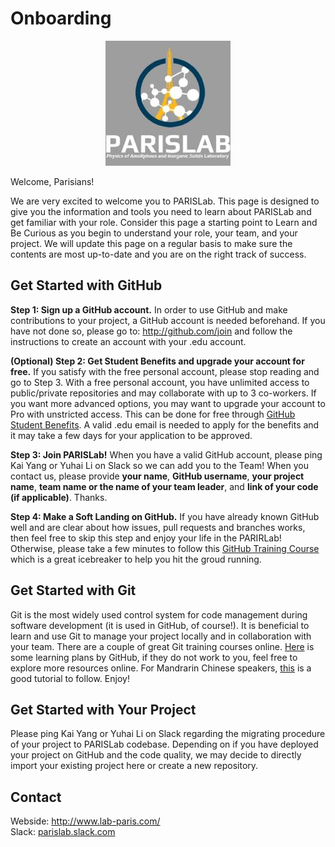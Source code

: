 # Onboarding 
<center><img src="logo.jpeg"></center>

Welcome, Parisians!

We are very excited to welcome you to PARISLab. This page is designed to give you the information and tools you need to learn about PARISLab and get familiar with your role. Consider this page a starting point to Learn and Be Curious as you begin to understand your role, your team, and your project. We will update this page on a regular basis to make sure the contents are most up-to-date and you are on the right track of success.    

## Get Started with GitHub

<b>Step 1: Sign up a GitHub account.</b> 
In order to use GitHub and make contributions to your project, a GitHub account is needed beforehand. If you have not done so, please go to: http://github.com/join and follow the instructions to create an account with your .edu account.

<b>(Optional) Step 2: Get Student Benefits and upgrade your account for free.</b> If you satisfy with the free personal account, please stop reading and go to Step 3. With a free personal account, you have unlimited access to public/private repositories and may collaborate with up to 3 co-workers. If you want more advanced options, you may want to upgrade your account to Pro with unstricted access. This can be done for free through [GitHub Student Benefits](https://education.github.com/students). A valid .edu email is needed to apply for the benefits and it may take a few days for your application to be approved.

<b>Step 3: Join PARISLab!</b> When you have a valid GitHub account, please ping Kai Yang or Yuhai Li on Slack so we can add you to the Team! When you contact us, please provide <b>your name</b>, <b>GitHub username</b>, <b>your project name</b>, <b>team name or the name of your team leader</b>, and <b>link of your code (if applicable)</b>. Thanks.

<b>Step 4: Make a Soft Landing on GitHub.</b> If you have already known GitHub well and are clear about how issues, pull requests and branches works, then feel free to skip this step and enjoy your life in the PARIRLab! Otherwise, please take a few minutes to follow this [GitHub Training Course](https://lab.github.com/githubtraining/introduction-to-github) which is a great icebreaker to help you hit the groud running.

## Get Started with Git
Git is the most widely used control system for code management during software development (it is used in GitHub, of course!). It is beneficial to learn and use Git to manage your project locally and in collaboration with your team. There are a couple of great Git training courses online. [Here](https://try.github.io/) is some learning plans by GitHub, if they do not work to you, feel free to explore more resources online. For Mandrarin Chinese speakers, [this](https://www.lanqiao.cn/courses/1035) is a good tutorial to follow. Enjoy!

## Get Started with Your Project
Please ping Kai Yang or Yuhai Li on Slack regarding the migrating procedure of your project to PARISLab codebase. Depending on if you have deployed your project on GitHub and the code quality, we may decide to directly import your existing project here or create a new repository.

## Contact
Webside: http://www.lab-paris.com/    
Slack: [parislab.slack.com](https://parislab.slack.com)
